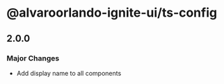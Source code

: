 # @alvaroorlando-ignite-ui/ts-config

## 2.0.0

### Major Changes

- Add display name to all components
